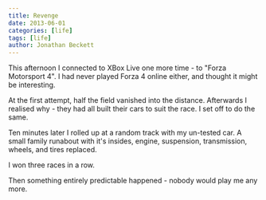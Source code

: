 ```yaml
---
title: Revenge
date: 2013-06-01
categories: [life]
tags: [life]
author: Jonathan Beckett
---
```


This afternoon I connected to XBox Live one more time - to "Forza Motorsport 4". I had never played Forza 4 online either, and thought it might be interesting.

At the first attempt, half the field vanished into the distance. Afterwards I realised why - they had all built their cars to suit the race. I set off to do the same.

Ten minutes later I rolled up at a random track with my un-tested car. A small family runabout with it's insides, engine, suspension, transmission, wheels, and tires replaced.

I won three races in a row.

Then something entirely predictable happened - nobody would play me any more.